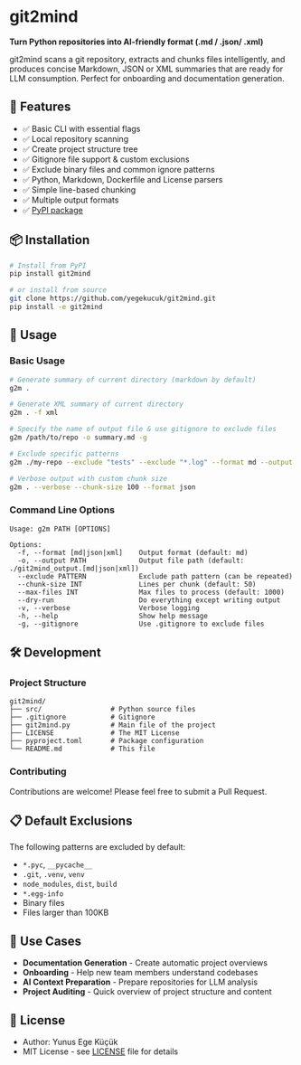 # git2mind

**Turn Python repositories into AI-friendly format (.md / .json/ .xml)**

git2mind scans a git repository, extracts and chunks files intelligently, and produces concise Markdown, JSON or XML summaries that are ready for LLM consumption. Perfect for onboarding and documentation generation.

## 🚀 Features

- ✅ Basic CLI with essential flags
- ✅ Local repository scanning
- ✅ Create project structure tree
- ✅ Gitignore file support & custom exclusions
- ✅ Exclude binary files and common ignore patterns
- ✅ Python, Markdown, Dockerfile and License parsers
- ✅ Simple line-based chunking
- ✅ Multiple output formats
- ✅ [PyPI package](https://pypi.org/project/git2mind/)

## 📦 Installation

```bash
# Install from PyPI
pip install git2mind

# or install from source
git clone https://github.com/yegekucuk/git2mind.git
pip install -e git2mind
```

## 🎯 Usage

### Basic Usage

```bash
# Generate summary of current directory (markdown by default)
g2m .

# Generate XML summary of current directory
g2m . -f xml

# Specify the name of output file & use gitignore to exclude files
g2m /path/to/repo -o summary.md -g

# Exclude specific patterns
g2m ./my-repo --exclude "tests" --exclude "*.log" --format md --output summary.md

# Verbose output with custom chunk size
g2m . --verbose --chunk-size 100 --format json
```

### Command Line Options

```
Usage: g2m PATH [OPTIONS]

Options:
  -f, --format [md|json|xml]    Output format (default: md)
  -o, --output PATH             Output file path (default: ./git2mind_output.[md|json|xml])
  --exclude PATTERN             Exclude path pattern (can be repeated)
  --chunk-size INT              Lines per chunk (default: 50)
  --max-files INT               Max files to process (default: 1000)
  --dry-run                     Do everything except writing output
  -v, --verbose                 Verbose logging
  -h, --help                    Show help message
  -g, --gitignore               Use .gitignore to exclude files
```

## 🛠️ Development

### Project Structure

```
git2mind/
├── src/                 # Python source files
├── .gitignore           # Gitignore
├── git2mind.py          # Main file of the project
├── LICENSE              # The MIT License
├── pyproject.toml       # Package configuration
└── README.md            # This file
```

### Contributing

Contributions are welcome! Please feel free to submit a Pull Request.

## 📋 Default Exclusions

The following patterns are excluded by default:
- `*.pyc`, `__pycache__`
- `.git`, `.venv`, `venv`
- `node_modules`, `dist`, `build`
- `*.egg-info`
- Binary files
- Files larger than 100KB

## 🤝 Use Cases

- **Documentation Generation** - Create automatic project overviews
- **Onboarding** - Help new team members understand codebases
- **AI Context Preparation** - Prepare repositories for LLM analysis
- **Project Auditing** - Quick overview of project structure and content

## 📝 License

- Author: Yunus Ege Küçük
- MIT License - see [LICENSE](LICENSE) file for details
